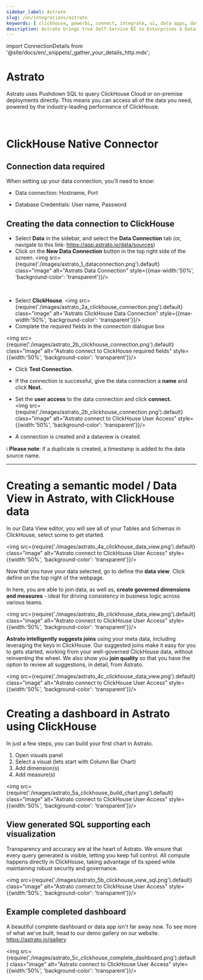 ```yaml
---
sidebar_label: Astrato
slug: /en/integrations/astrato
keywords: [ clickhouse, powerbi, connect, integrate, ui, data apps, data viz, embedded analytics, astrato ]
description: Astrato brings true Self-Service BI to Enterprises & Data Businesses by putting analytics in the hands of every user, enabling them to build their own dashboards, reports and data apps, enabling the answering of data questions without IT help. Astrato accelerates adoption, speeds up decision-making, and unifies analytics, embedded analytics, data input, and data apps in one platform. Astrato unites action and analytics in one,  introduce live writeback, interact with ML models, accelerate your analytics with AI – go beyond dashboarding, thanks to Astrato’s pushdown SQL.
---
```


import ConnectionDetails from '@site/docs/en/_snippets/_gather_your_details_http.mdx';

# Astrato
Astrato uses Pushdown SQL to query ClickHouse Cloud or on-premise deployments directly. This means you can access all of the data you need, powered by the industry-leading performance of ClickHouse.
<br/>
<br/>
<br/>


#  ClickHouse Native Connector

  

##  Connection data required

  

When setting up your data connection, you'll need to know:

- Data connection: Hostname, Port

- Database Credentials: User name, Password

<ConnectionDetails />

## Creating the data connection to ClickHouse

- Select **Data** in the sidebar, and select the **Data Connection** tab 
(or, navigate to this link: https://app.astrato.io/data/sources)
​
- Click on the **New Data Connection** button in the top right side of the screen.
<img  src={require('./images/astrato_1_dataconnection.png').default}  class="image"  alt="Astrato Data Connection"  style={{max-width:'50%',  'background-color':  'transparent'}}/>

<br/>

- Select **ClickHouse**. 
<img  src={require('./images/astrato_2a_clickhouse_connection.png').default}  class="image"  alt="Astrato ClickHouse Data Connection"  style={{max-width:'50%',  'background-color':  'transparent'}}/>
- Complete the required fields in the connection dialogue box 

<img  src={require('./images/astrato_2b_clickhouse_connection.png').default}  class="image"  alt="Astrato connect to ClickHouse required fields"  style={{width:'50%',  'background-color':  'transparent'}}/>

- Click **Test Connection**.
    
- If the connection is successful, give the data connection a **name** and click **Next.**

- Set the **user access** to the data connection and click **connect.**  
​
<img  src={require('./images/astrato_2b_clickhouse_connection.png').default}  class="image"  alt="Astrato connect to ClickHouse User Access"  style={{width:'50%',  'background-color':  'transparent'}}/>

-   A connection is created and a dataview is created.
    

ℹ️  **Please note**: if a duplicate is created, a timestamp is added to the data source name.

---

# Creating a semantic model / Data View in Astrato, with ClickHouse data

In our Data View editor, you will see all of your Tables and Schemas in ClickHouse, select some to get started.

<img  src={require('./images/astrato_4a_clickhouse_data_view.png').default}  class="image"  alt="Astrato connect to ClickHouse User Access"  style={{width:'50%',  'background-color':  'transparent'}}/>


Now that you have your data selected, go to define the **data view**. Click define on the top right of the webpage.

In here, you are able to join data, as well as, **create governed dimensions and measures** - ideal for driving consistency in business logic across various teams. 

<img  src={require('./images/astrato_4b_clickhouse_data_view.png').default}  class="image"  alt="Astrato connect to ClickHouse User Access"  style={{width:'50%',  'background-color':  'transparent'}}/>


**Astrato intelligently suggests joins** using your meta data, including leveraging the keys in ClickHouse. Our suggested joins make it easy for you to gets started, working from your well-governed ClickHouse data, without reinventing the wheel. We also show you **join quality** so that you have the option to review all suggestions, in detail, from Astrato.

<img  src={require('./images/astrato_4c_clickhouse_data_view.png').default}  class="image"  alt="Astrato connect to ClickHouse User Access"  style={{width:'50%',  'background-color':  'transparent'}}/>


# Creating a dashboard in Astrato using ClickHouse

In just a few steps, you can build your first chart in Astrato.
1. Open visuals panel
2. Select a visual (lets start with Column Bar Chart)
3. Add dimension(s)
4. Add measure(s)

<img  src={require('./images/astrato_5a_clickhouse_build_chart.png').default}  class="image"  alt="Astrato connect to ClickHouse User Access"  style={{width:'50%',  'background-color':  'transparent'}}/>


## View generated SQL supporting each visualization

Transparency and accuracy are at the heart of Astrato. We ensure that every query generated is visible, letting you keep full control. All compute happens directly in ClickHouse, taking advantage of its speed while maintaining robust security and governance.

<img  src={require('./images/astrato_5b_clickhouse_view_sql.png').default}  class="image"  alt="Astrato connect to ClickHouse User Access"  style={{width:'50%',  'background-color':  'transparent'}}/>


## Example completed dashboard

A beautiful complete dashboard or data app isn't far away now. To see more of what we've built, head to our demo gallery on our website. https://astrato.io/gallery

<img  src={require('./images/astrato_5c_clickhouse_complete_dashboard.png').default}  class="image"  alt="Astrato connect to ClickHouse User Access"  style={{width:'50%',  'background-color':  'transparent'}}/>